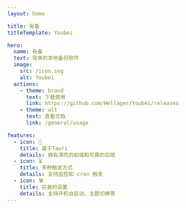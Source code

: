 ```yaml
---
layout: home

title: 有备
titleTemplate: Youbei

hero:
  name: 有备
  text: 简单的本地备份软件
  image:
    src: /icon.svg
    alt: Youbei
  actions:
    - theme: brand
      text: 下载使用
      link: https://github.com/Hellager/Youbei/releases
    - theme: alt
      text: 查看文档
      link: /general/usage

features:
  - icon: 💪
    title: 基于Tauri
    details: 拥有漂亮的前端和可靠的后端
  - icon: ⏳
    title: 多种触发方式
    details: 支持监控和 cron 触发
  - icon: 🛠️
    title: 完善的设置
    details: 支持开机自启动，主题切换等
---
```



<!-- <style>
# <div class="title" style="display: flex; flex-direction: row; justify-content: center"><figure><img src="https://s1.ax1x.com/2022/09/21/xix0Zd.png"></figure> <div class="title-name" style="margin-left: 6px; margin-top: -5px;">有备</div></div>

### <div class="subTitle" style="display: flex; justify-content: center">简单好用的本地备份软件</div>

## 技术栈

框架：Tauri

前端：Vue3 + Typescript + Vue-router + Pinia + Element-plus

后端：Rust -->
